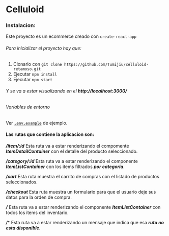 # Celluloid

### Instalacion:

Este proyecto es un ecommerce creado con `create-react-app`
###### Para inicializar el proyecto hay que:

1) Clonarlo con `git clone https://github.com/Tumijiu/celluloid-retamoso.git`
2) Ejecutar `npm install`
3) Ejecutar `npm start`

###### Y se va a estar visualizando en el ***http://localhost:3000/***

###### Variables de entorno

Ver [`.env.example`](https://github.com/Tumijiu/celluloid-retamoso/blob/final/.env.example) de ejemplo.

#### Las rutas que contiene la aplicacion son:

***/item/:id***
Esta ruta va a estar renderizando el compomente ***ItemDetailContainer*** con el detalle del producto seleccionado.

***/category/:id***
Esta ruta va a estar renderizando el componente ***ItemListContainer*** con los items filtrados ***por categoria***.

***/cart***
Esta ruta muestra el carrito de compras con el listado de productos seleccionados.

***/checkout***
Esta ruta muestra un formulario para que el usuario deje sus datos para la orden de compra.

***/***
Esta ruta va a estar renderizando el componente ***ItemListContainer*** con todos los items del inventario.

***/****
Esta ruta va a estar renderizando un mensaje que indica que esa ***ruta no esta disponible***.
